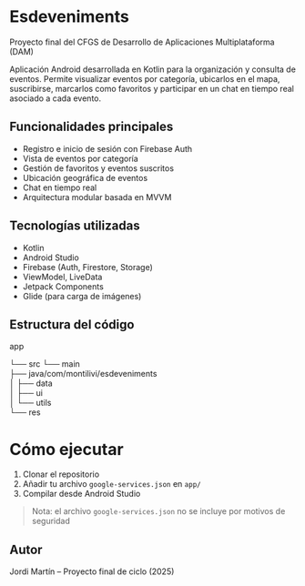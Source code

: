 # Esdeveniments 
Proyecto final del CFGS de Desarrollo de Aplicaciones Multiplataforma (DAM)

Aplicación Android desarrollada en Kotlin para la organización y consulta de eventos. Permite visualizar eventos por categoría, ubicarlos en el mapa, suscribirse, marcarlos como favoritos y participar en un chat en tiempo real asociado a cada evento.

## Funcionalidades principales

- Registro e inicio de sesión con Firebase Auth
- Vista de eventos por categoría
- Gestión de favoritos y eventos suscritos
- Ubicación geográfica de eventos
- Chat en tiempo real
- Arquitectura modular basada en MVVM

## Tecnologías utilizadas

- Kotlin
- Android Studio
- Firebase (Auth, Firestore, Storage)
- ViewModel, LiveData
- Jetpack Components
- Glide (para carga de imágenes)

## Estructura del código

app

└── src
     └── main     
          ├── java/com/montilivi/esdeveniments          
          │    ├── data          
          │    ├── ui          
          │    └── utils          
          └── res

# Cómo ejecutar

1. Clonar el repositorio
2. Añadir tu archivo `google-services.json` en `app/`
3. Compilar desde Android Studio

> Nota: el archivo `google-services.json` no se incluye por motivos de seguridad

## Autor

Jordi Martín – Proyecto final de ciclo (2025)
